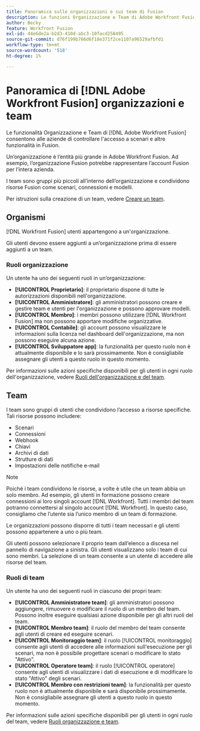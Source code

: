 ```yaml
---
title: Panoramica sulle organizzazioni e sui team di Fusion
description: Le funzioni Organizzazione e Team di Adobe Workfront Fusion consentono alle aziende di controllare l'accesso a scenari e altre funzioni all'interno di Fusion.
author: Becky
feature: Workfront Fusion
exl-id: 44e6de2a-b2d3-410d-abc3-10facd258495
source-git-commit: d76f199b766d6f18e371f2ce1107a96529afbfd1
workflow-type: tm+mt
source-wordcount: '518'
ht-degree: 1%

---
```


# Panoramica di [!DNL Adobe Workfront Fusion] organizzazioni e team

Le funzionalità Organizzazione e Team di [!DNL Adobe Workfront Fusion] consentono alle aziende di controllare l&#39;accesso a scenari e altre funzionalità in Fusion.

Un’organizzazione è l’entità più grande in Adobe Workfront Fusion. Ad esempio, l’organizzazione Fusion potrebbe rappresentare l’account Fusion per l’intera azienda.

I team sono gruppi più piccoli all’interno dell’organizzazione e condividono risorse Fusion come scenari, connessioni e modelli.

Per istruzioni sulla creazione di un team, vedere [Creare un team](/help/workfront-fusion/set-up-and-manage-workfront-fusion/set-up-and-manage-orgs-and-teams/set-up-orgs-teams-and-users/create-a-team.md).

## Organismi

[!DNL Workfront Fusion] utenti appartengono a un&#39;organizzazione.

Gli utenti devono essere aggiunti a un’organizzazione prima di essere aggiunti a un team.

### Ruoli organizzazione

Un utente ha uno dei seguenti ruoli in un’organizzazione:

* **[!UICONTROL Proprietario]**: il proprietario dispone di tutte le autorizzazioni disponibili nell&#39;organizzazione.
* **[!UICONTROL Amministratore]**: gli amministratori possono creare e gestire team e utenti per l&#39;organizzazione e possono approvare modelli.
* **[!UICONTROL Membro]**: i membri possono utilizzare [!DNL Workfront Fusion] ma non possono apportare modifiche organizzative.
* **[!UICONTROL Contabile]**: gli account possono visualizzare le informazioni sulla licenza nel dashboard dell&#39;organizzazione, ma non possono eseguire alcuna azione.
* **[!UICONTROL Sviluppatore app]**: la funzionalità per questo ruolo non è attualmente disponibile e lo sarà prossimamente. Non è consigliabile assegnare gli utenti a questo ruolo in questo momento.

Per informazioni sulle azioni specifiche disponibili per gli utenti in ogni ruolo dell&#39;organizzazione, vedere [Ruoli dell&#39;organizzazione e del team](/help/workfront-fusion/references/licenses-and-roles/organization-roles.md).

## Team

I team sono gruppi di utenti che condividono l’accesso a risorse specifiche. Tali risorse possono includere:

* Scenari
* Connessioni
* Webhook
* Chiavi
* Archivi di dati
* Strutture di dati
* Impostazioni delle notifiche e-mail

>[!NOTE]
>
>Poiché i team condividono le risorse, a volte è utile che un team abbia un solo membro. Ad esempio, gli utenti in formazione possono creare connessioni ai loro singoli account [!DNL Workfront]. Tutti i membri del team potranno connettersi al singolo account [!DNL Workfront]. In questo caso, consigliamo che l’utente sia l’unico membro di un team di formazione.

Le organizzazioni possono disporre di tutti i team necessari e gli utenti possono appartenere a uno o più team.

Gli utenti possono selezionare il proprio team dall’elenco a discesa nel pannello di navigazione a sinistra. Gli utenti visualizzano solo i team di cui sono membri. La selezione di un team consente a un utente di accedere alle risorse del team.

### Ruoli di team

Un utente ha uno dei seguenti ruoli in ciascuno dei propri team:

* **[!UICONTROL Amministratore team]**: gli amministratori possono aggiungere, rimuovere o modificare il ruolo di un membro del team. Possono inoltre eseguire qualsiasi azione disponibile per gli altri ruoli del team.
* **[!UICONTROL Membro team]**: il ruolo del membro del team consente agli utenti di creare ed eseguire scenari.
* **[!UICONTROL Monitoraggio team]**: il ruolo [!UICONTROL monitoraggio] consente agli utenti di accedere alle informazioni sull&#39;esecuzione per gli scenari, ma non è possibile progettare scenari o modificare lo stato &quot;Attivo&quot;.
* **[!UICONTROL Operatore team]**: il ruolo [!UICONTROL operatore] consente agli utenti di visualizzare i dati di esecuzione e di modificare lo stato &quot;Attivo&quot; degli scenari.
* **[!UICONTROL Membro con restrizioni team]**: la funzionalità per questo ruolo non è attualmente disponibile e sarà disponibile prossimamente. Non è consigliabile assegnare gli utenti a questo ruolo in questo momento.

Per informazioni sulle azioni specifiche disponibili per gli utenti in ogni ruolo del team, vedere [Ruoli organizzazione e team](/help/workfront-fusion/references/licenses-and-roles/organization-roles.md).
